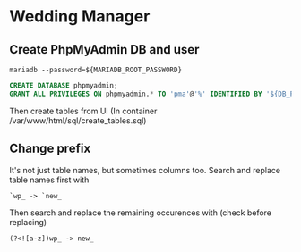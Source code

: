 # Wedding Manager

## Create PhpMyAdmin DB and user

```shell
mariadb --password=${MARIADB_ROOT_PASSWORD}
```

```sql
CREATE DATABASE phpmyadmin;
GRANT ALL PRIVILEGES ON phpmyadmin.* TO 'pma'@'%' IDENTIFIED BY '${DB_PMA_PASSWORD}';
```

Then create tables from UI (In container /var/www/html/sql/create_tables.sql)

## Change prefix

It's not just table names, but sometimes columns too. Search and replace table 
names first with

```
`wp_ -> `new_
```

Then search and replace the remaining occurences with (check before replacing)

```
(?<![a-z])wp_ -> new_
```
